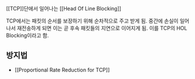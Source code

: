 [[TCP]]단에서 일어나는 [[Head Of Line Blocking]]

TCP에서는 패킷의 순서를 보장하기 위해 순차적으로 주고 받게 됨.
중간에 손실이 일어나서 재전송하게 되면 이는 곧 후속 패킷들의 지연으로 이어지게 됨.
이를 TCP의 HOL Blocking이라고 함.

## 방지법
- [[Proportional Rate Reduction for TCP]]